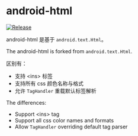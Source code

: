 # android-html

[![Release](https://jitpack.io/v/seven332/android-html.svg)](https://jitpack.io/#seven332/android-html)

android-html 是基于 `android.text.Html`。

The android-html is forked from `android.text.Html`.

区别有：
* 支持 \<ins\> 标签
* 支持所有 css 颜色名称与格式
* 允许 `TagHandler` 重载默认标签解析

The differences:
* Support \<ins\> tag
* Support all css color names and formats
* Allow `TagHandler` overriding default tag parser
